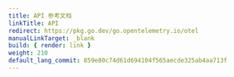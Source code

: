 ```yaml
---
title: API 参考文档
linkTitle: API
redirect: https://pkg.go.dev/go.opentelemetry.io/otel
manualLinkTarget: _blank
build: { render: link }
weight: 210
default_lang_commit: 859e80c74d61d694104f565aecde325ab4aa713f
---
```

